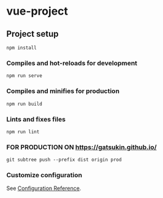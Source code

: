 # vue-project

## Project setup

```
npm install
```

### Compiles and hot-reloads for development

```
npm run serve
```

### Compiles and minifies for production

```
npm run build
```

### Lints and fixes files

```
npm run lint
```

### FOR PRODUCTION ON https://gatsukin.github.io/

```
git subtree push --prefix dist origin prod
```

### Customize configuration

See [Configuration Reference](https://cli.vuejs.org/config/).
